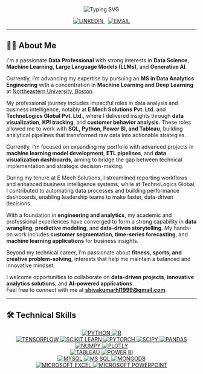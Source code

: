 <!-- HEADER -->
<p align="center">
  <img src="https://readme-typing-svg.demolab.com?font=Fira+Code&weight=600&size=26&pause=1000&color=36BCF7&center=true&vCenter=true&width=800&lines=Hi+there%2C+I'm+Shivakumar+Hassan+Lokesh+%F0%9F%91%8B" alt="Typing SVG" />
</p>

<!-- CONTACT BADGES -->
<p align="center">
  <a href="https://www.linkedin.com/in/shivakumar-hassan-lokesh-8b65ab365/" target="_blank">
    <img alt="LINKEDIN" src="https://img.shields.io/badge/LINKEDIN-0A66C2?style=for-the-badge&logo=linkedin&logoColor=white" />
  </a>
  &#8287;
  <a href="mailto:shivakumarhsnlokesh@gmail.com">
    <img alt="EMAIL" src="https://img.shields.io/badge/EMAIL-EA4335?style=for-the-badge&logo=gmail&logoColor=white" />
  </a>
</p>

---

## 🧑‍💻 About Me

I'm a passionate **Data Professional** with strong interests in **Data Science**, **Machine Learning**, **Large Language Models (LLMs)**, and **Generative AI**.  

Currently, I’m advancing my expertise by pursuing an **MS in Data Analytics Engineering** with a concentration in **Machine Learning and Deep Learning** at [Northeastern University, Boston](https://www.northeastern.edu/).  

My professional journey includes impactful roles in data analysis and business intelligence, notably at **E Mech Solutions Pvt. Ltd.** and **TechnoLogics Global Pvt. Ltd.**, where I delivered insights through **data visualization**, **KPI tracking**, and **customer behavior analysis**. These roles allowed me to work with **SQL, Python, Power BI, and Tableau**, building analytical pipelines that transformed raw data into actionable strategies.  

Currently, I’m focused on expanding my portfolio with advanced projects in **machine learning model development**, **ETL pipelines**, and **data visualization dashboards**, aiming to bridge the gap between technical implementation and strategic decision-making.  

During my tenure at E Mech Solutions, I streamlined reporting workflows and enhanced business intelligence systems, while at TechnoLogics Global, I contributed to automating data processes and building performance dashboards, enabling leadership teams to make faster, data-driven decisions.  

With a foundation in **engineering and analytics**, my academic and professional experiences have converged to form a strong capability in **data wrangling**, **predictive modeling**, and **data-driven storytelling**. My hands-on work includes **customer segmentation**, **time-series forecasting**, and **machine learning applications** for business insights.  

Beyond my technical career, I’m passionate about **fitness, sports, and creative problem-solving**, interests that help me maintain a balanced and innovative mindset.  

I welcome opportunities to collaborate on **data-driven projects**, **innovative analytics solutions**, and **AI-powered applications**.  
Feel free to connect with me at **shivakumarhl1999@gmail.com**.

---

## 🛠 Technical Skills
<p align="center">

  <!-- LANGUAGES & CORE -->
  <a href="https://www.python.org/" target="_blank">
    <img alt="PYTHON" src="https://img.shields.io/badge/PYTHON-3776AB?style=for-the-badge&logo=python&logoColor=white" />
  </a>
  <a href="https://www.r-project.org/" target="_blank">
    <img alt="R" src="https://img.shields.io/badge/R-276DC3?style=for-the-badge&logo=r&logoColor=white" />
  </a>

  <br/>

  <!-- ML / DS -->
  <a href="https://www.tensorflow.org/" target="_blank">
    <img alt="TENSORFLOW" src="https://img.shields.io/badge/TENSORFLOW-FF6F00?style=for-the-badge&logo=tensorflow&logoColor=white" />
  </a>
  <a href="https://scikit-learn.org/stable/" target="_blank">
    <img alt="SCIKIT LEARN" src="https://img.shields.io/badge/SCIKIT%20LEARN-F7931E?style=for-the-badge&logo=scikit-learn&logoColor=white" />
  </a>
  <a href="https://pytorch.org/" target="_blank">
    <img alt="PYTORCH" src="https://img.shields.io/badge/PYTORCH-EE4C2C?style=for-the-badge&logo=pytorch&logoColor=white" />
  </a>
  <a href="https://scipy.org/" target="_blank">
    <img alt="SCIPY" src="https://img.shields.io/badge/SCIPY-8CAAE6?style=for-the-badge&logo=scipy&logoColor=white" />
  </a>
  <a href="https://pandas.pydata.org/" target="_blank">
    <img alt="PANDAS" src="https://img.shields.io/badge/PANDAS-150458?style=for-the-badge&logo=pandas&logoColor=white" />
  </a>
  <a href="https://numpy.org/" target="_blank">
    <img alt="NUMPY" src="https://img.shields.io/badge/NUMPY-013243?style=for-the-badge&logo=numpy&logoColor=white" />
  </a>
  <a href="https://plotly.com/" target="_blank">
    <img alt="PLOTLY" src="https://img.shields.io/badge/PLOTLY-3F4F75?style=for-the-badge&logo=plotly&logoColor=white" />
  </a>

  <br/>

  <!-- VIZ / BI -->
  <a href="https://www.tableau.com/" target="_blank">
    <img alt="TABLEAU" src="https://img.shields.io/badge/TABLEAU-E97627?style=for-the-badge&logo=tableau&logoColor=white" />
  </a>
  <a href="https://powerbi.microsoft.com/" target="_blank">
    <img alt="POWER BI" src="https://img.shields.io/badge/POWER%20BI-F2C811?style=for-the-badge&logo=powerbi&logoColor=000000" />
  </a>

  <br/>

  <!-- DATABASES -->
  <a href="https://www.mysql.com/" target="_blank">
    <img alt="MYSQL" src="https://img.shields.io/badge/MYSQL-005C84?style=for-the-badge&logo=mysql&logoColor=white" />
  </a>
  <a href="https://www.microsoft.com/en-us/sql-server" target="_blank">
    <img alt="MS SQL" src="https://img.shields.io/badge/MS%20SQL%20SERVER-CC2927?style=for-the-badge&logo=microsoftsqlserver&logoColor=white" />
  </a>
  <a href="https://www.mongodb.com/" target="_blank">
    <img alt="MONGODB" src="https://img.shields.io/badge/MONGODB-47A248?style=for-the-badge&logo=mongodb&logoColor=white" />
  </a>

  <br/>

  <!-- PRODUCTIVITY -->
  <a href="https://www.microsoft.com/en-us/microsoft-365/excel" target="_blank">
    <img alt="MICROSOFT EXCEL" src="https://img.shields.io/badge/MICROSOFT%20EXCEL-217346?style=for-the-badge&logo=microsoftexcel&logoColor=white" />
  </a>
  <a href="https://www.microsoft.com/en-us/microsoft-365/powerpoint" target="_blank">
    <img alt="MICROSOFT POWERPOINT" src="https://img.shields.io/badge/MICROSOFT%20POWERPOINT-B7472A?style=for-the-badge&logo=microsoftpowerpoint&logoColor=white" />
  </a>

</p>
